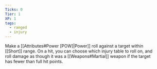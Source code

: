 ```yaml
---
Ticks: 0
Tier: 1
XP: 1
tags:
  - ranged
  - injury
---
```

Make a [[Attributes#Power [POW]|Power]] roll against a target within [[Short]] range. On a hit, you can choose which injury table to roll on, and roll damage as though it was a [[Weapons#Martial]] weapon if the target has fewer than full hit points.
